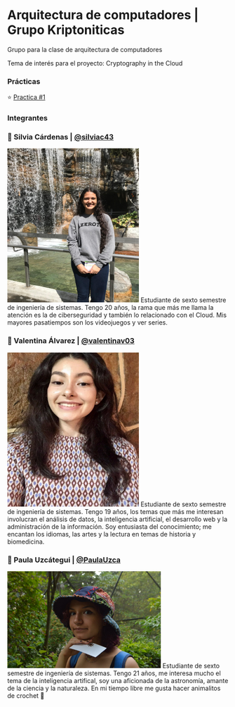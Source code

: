 # Arquitectura de computadores | Grupo Kriptoniticas
Grupo para la clase de arquitectura de computadores

Tema de interés para el proyecto: Cryptography in the Cloud




### Prácticas
⭐​ [Practica #1](https://github.com/PaulaUzca/Arquitectura/tree/main/Practicas/Practica%20%231)




### Integrantes

### 🐇​ Silvia Cárdenas | [@silviac43](https://github.com/silviac43) 
<img src="https://github.com/PaulaUzca/Arquitectura/blob/main/Integrantes/silvia.jpeg" width="300px" height="350px">
Estudiante de sexto semestre de ingeniería de sistemas. Tengo 20 años, la rama que más me llama la atención es la de ciberseguridad y también lo relacionado con el Cloud. Mis mayores pasatiempos son los videojuegos y ver series.

### 🦋​ Valentina Álvarez | [@valentinav03](https://github.com/valentinav03)
<img src="https://github.com/PaulaUzca/Arquitectura/blob/main/Integrantes/valentina.jpeg" width="300px" height="350px">
Estudiante de sexto semestre de ingeniería de sistemas. Tengo 19 años, los temas que más me interesan involucran el análisis de datos, la inteligencia artificial, el desarrollo web y la administración de la información. Soy entusiasta del conocimiento; me encantan los idiomas, las artes y la lectura en temas de historia y biomedicina.


### 🦎​ Paula Uzcátegui | [@PaulaUzca](https://github.com/PaulaUzca)
<img src="https://github.com/PaulaUzca/Arquitectura/blob/main/Integrantes/paula.jpeg" width="350px" height="220px">
Estudiante de sexto semestre de ingeniería de sistemas. Tengo 21 años, me interesa mucho el tema de la inteligencia artifical, soy una aficionada de la astronomía, amante de la ciencia y la naturaleza. En mi tiempo libre me gusta hacer animalitos de crochet 🐳


